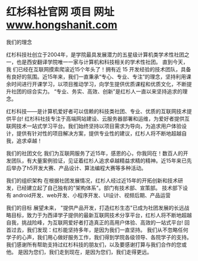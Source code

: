 # 红杉科社官网 项目 网址  www.hongshanit.com
我们的理念

红杉科技社创立于2004年，是学院最具发展潜力的五星级计算机类学术性社团之一，也是西安翻译学院唯一一家与计算机和科技相关的学术性社团。 直到今天，我
们已经在互联网摸索爬滚近15个年头了！拥有近 15 开发经验的技术团队，具备有良好的氛围。近15年来，我们一直秉承“专心、专业、专注”的理念，坚持利用课余时间进行开课学习，以项目推动学习，向学生提供优质课程和优质文化，不断提升社团的综合实力。
“专业、务实、高效、创新”是红杉人一直以来坚持追求的理念。

红杉科技——是计算机爱好者可以信赖的科技类社团、专业、优质的互联网技术提供平台! 红杉科社技专注于高端网站建设、云服务器部署和运维，为爱好者提供互联网技术一站式学习平台。我们始终坚持以项目需求为导向，为追求用户体验设计，提供有针对性的项目解决方案，提供专业性的建议，红杉人将不断地超越自我，追求卓越！

我们的社团文化
我们为互联网服务了近15年，感恩的心，你我同在！数百人的开发团队，有大量案例验证，见证着红杉人追求卓越精益求精的精神。近15年来已先后举办了h5开发大赛、产品设计、算法编程大赛等多种活动。
 
我们的组织架构
在根据社团发展情况，红杉人经过近15年的开拓创新和技术研发，已经建立起了自己独有的"架构体系"。部门有技术部、宣策部。
 技术部下设有 android开发、web开发、小程序开发、UI设计、视频后期、产品运营

我们的目标
展望未来， "提供产品开发，打造红杉生态"已成为社团发展的长远战略目标，致力于为西译学子提供的最新互联网技术分享平台，红杉人将不断地超越自我，挑战险峰，为互联网爱好者打造真正的高用户体验、高效的一站式平台!
回首过去，我们发现：红杉能坚持多年，是因为我们一直坚持。
我们从不忽略任何学子的心声，我们用心做好服务工作，我们得到学院各级领导、各院学子的支持。
我们感谢所有帮助支持过红杉科技的朋友们，以及要感谢打算与我们合作的您或他。
是因为您们，我们走到现在，是因为您们，我们走得更远。
